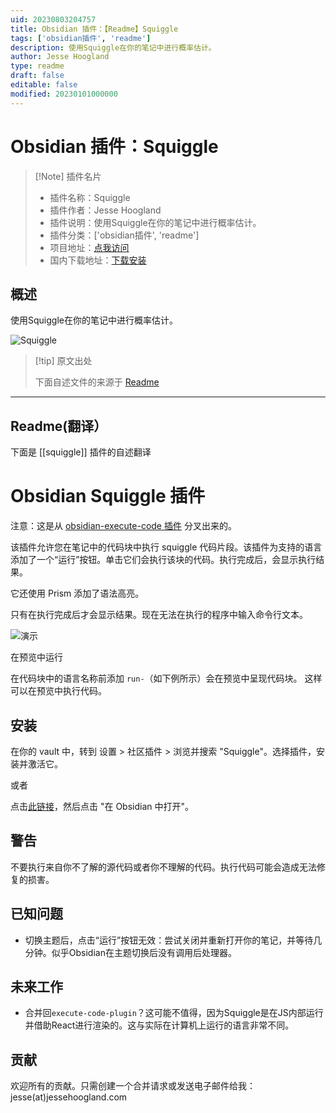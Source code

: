 ```yaml
---
uid: 20230803204757
title: Obsidian 插件：【Readme】Squiggle
tags: ['obsidian插件', 'readme']
description: 使用Squiggle在你的笔记中进行概率估计。
author: Jesse Hoogland
type: readme
draft: false
editable: false
modified: 20230101000000
---
```


# Obsidian 插件：Squiggle

> [!Note] 插件名片
> - 插件名称：Squiggle
> - 插件作者：Jesse Hoogland
> - 插件说明：使用Squiggle在你的笔记中进行概率估计。
> - 插件分类：['obsidian插件', 'readme']
> - 项目地址：[点我访问](https://github.com/jqhoogland/obsidian-squiggle)
> - 国内下载地址：[下载安装](https://pkmer.cn/products/plugin/pluginMarket/?squiggle)

## 概述

使用Squiggle在你的笔记中进行概率估计。

![Squiggle](https://cdn.pkmer.cn/covers/squiggle.png!pkmer)

> [!tip] 原文出处
> 
>下面自述文件的来源于 [Readme](https://ghproxy.net/https://raw.githubusercontent.com/jqhoogland/obsidian-squiggle/master/README.md)
> 

---

## Readme(翻译）

下面是 [[squiggle]] 插件的自述翻译


# Obsidian Squiggle 插件

注意：这是从 [obsidian-execute-code 插件](https://github.com/twibiral/obsidian-execute-code/blob/master/execute_code_example.gif?raw=true) 分叉出来的。

该插件允许您在笔记中的代码块中执行 squiggle 代码片段。该插件为支持的语言添加了一个“运行”按钮。单击它们会执行该块的代码。执行完成后，会显示执行结果。

它还使用 Prism 添加了语法高亮。

只有在执行完成后才会显示结果。现在无法在执行的程序中输入命令行文本。

![演示](docs/demo.png)

在预览中运行

在代码块中的语言名称前添加 `run-`（如下例所示）会在预览中呈现代码块。
这样可以在预览中执行代码。

## 安装

在你的 vault 中，转到 设置 > 社区插件 > 浏览并搜索 "Squiggle"。选择插件，安装并激活它。

或者

点击[此链接](https://obsidian.md/plugins?search=squiggle#)，然后点击 "在 Obsidian 中打开"。

## 警告
不要执行来自你不了解的源代码或者你不理解的代码。执行代码可能会造成无法修复的损害。

## 已知问题
- 切换主题后，点击“运行”按钮无效：尝试关闭并重新打开你的笔记，并等待几分钟。似乎Obsidian在主题切换后没有调用后处理器。

## 未来工作
- 合并回`execute-code-plugin`？这可能不值得，因为Squiggle是在JS内部运行并借助React进行渲染的。这与实际在计算机上运行的语言非常不同。

## 贡献
欢迎所有的贡献。只需创建一个合并请求或发送电子邮件给我：jesse(at)jessehoogland.com



